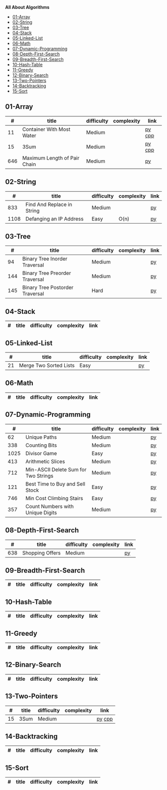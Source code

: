**All About Algorithms**

- [01-Array](#01-array)
- [02-String](#02-string)
- [03-Tree](#03-tree)
- [04-Stack](#04-stack)
- [05-Linked-List](#05-linked-list)
- [06-Math](#06-math)
- [07-Dynamic-Programming](#07-dynamic-programming)
- [08-Depth-First-Search](#08-depth-first-search)
- [09-Breadth-First-Search](#09-breadth-first-search)
- [10-Hash-Table](#10-hash-table)
- [11-Greedy](#11-greedy)
- [12-Binary-Search](#12-binary-search)
- [13-Two-Pointers](#13-two-pointers)
- [14-Backtracking](#14-backtracking)
- [15-Sort](#15-sort)

## 01-Array

| #     | title                                 | difficulty | complexity   | link   |
| --    | --                                    | --         | --           | --     |
| 11    | Container With Most Water             | Medium     |              | [py](https://github.com/ZihengZZH/LeetCode/blob/master/py/ContainerMostWater.py) [cpp](https://github.com/ZihengZZH/LeetCode/blob/master/cpp/ContainerMostWater.cpp) |
| 15    | 3Sum                                  | Medium     |              | [py](https://github.com/ZihengZZH/LeetCode/blob/master/py/3Sum.py) [cpp](https://github.com/ZihengZZH/LeetCode/blob/master/cpp/3Sum.cpp) |
| 646   | Maximum Length of Pair Chain          | Medium     |              | [py]() |

## 02-String

| #     | title                                 | difficulty | complexity   | link   |
| --    | --                                    | --         | --           | --     |
| 833   | Find And Replace in String            | Medium     |              | [py](https://github.com/ZihengZZH/LeetCode/blob/master/py/FindAndReplaceinString.py) | 
| 1108  | Defanging an IP Address               | Easy       | O(n)         | [py](https://github.com/ZihengZZH/LeetCode/blob/master/py/DefangingIPAddress.py) |

## 03-Tree

| #     | title                                 | difficulty | complexity   | link   |
| --    | --                                    | --         | --           | --     |
| 94    | Binary Tree Inorder Traversal         | Medium     |              | [py](https://github.com/ZihengZZH/LeetCode/blob/master/py/BinaryTreeInorderTraversal.py) | 
| 144   | Binary Tree Preorder Traversal        | Medium     |              | [py](https://github.com/ZihengZZH/LeetCode/blob/master/py/BinaryTreePreorderTraversal.py) |
| 145   | Binary Tree Postorder Traversal       | Hard       |              | [py](https://github.com/ZihengZZH/LeetCode/blob/master/py/BinaryTreePostorderTraversal.py) |

## 04-Stack

| #     | title                                 | difficulty | complexity   | link   |
| --    | --                                    | --         | --           | --     |

## 05-Linked-List

| #     | title                                 | difficulty | complexity   | link   |
| --    | --                                    | --         | --           | --     |
| 21    | Merge Two Sorted Lists                | Easy       |              | [py](https://github.com/ZihengZZH/LeetCode/blob/master/py/MergeTwoSortedLists.py) |

## 06-Math

| #     | title                                 | difficulty | complexity   | link   |
| --    | --                                    | --         | --           | --     |

## 07-Dynamic-Programming

| #     | title                                 | difficulty | complexity   | link   |
| --    | --                                    | --         | --           | --     |
| 62    | Unique Paths                          | Medium     |              | [py]() |
| 338   | Counting Bits                         | Medium     |              | [py](https://github.com/ZihengZZH/LeetCode/blob/master/py/CountingBits.py) |
| 1025  | Divisor Game                          | Easy       |              | [py](https://github.com/ZihengZZH/LeetCode/blob/master/py/DivisorGame.py) |
| 413   | Arithmetic Slices                     | Medium     |              | [py]() |
| 712   | Min-ASCII Delete Sum for Two Strings  | Medium     |              | [py]() |
| 121   | Best Time to Buy and Sell Stock       | Easy       |              | [py]() |
| 746   | Min Cost Climbing Stairs              | Easy       |              | [py]() |
| 357   | Count Numbers with Unique Digits      | Medium     |              | [py]() |

## 08-Depth-First-Search

| #     | title                                 | difficulty | complexity   | link   |
| --    | --                                    | --         | --           | --     |
| 638   | Shopping Offers                       | Medium     |              | [py]() |

## 09-Breadth-First-Search

| #     | title                                 | difficulty | complexity   | link   |
| --    | --                                    | --         | --           | --     |

## 10-Hash-Table

| #     | title                                 | difficulty | complexity   | link   |
| --    | --                                    | --         | --           | --     |

## 11-Greedy

| #     | title                                 | difficulty | complexity   | link   |
| --    | --                                    | --         | --           | --     |

## 12-Binary-Search

| #     | title                                 | difficulty | complexity   | link   |
| --    | --                                    | --         | --           | --     |

## 13-Two-Pointers

| #     | title                                 | difficulty | complexity   | link   |
| --    | --                                    | --         | --           | --     |
| 15    | 3Sum                                  | Medium     |              | [py](https://github.com/ZihengZZH/LeetCode/blob/master/py/3Sum.py) [cpp](https://github.com/ZihengZZH/LeetCode/blob/master/cpp/3Sum.cpp) |

## 14-Backtracking

| #     | title                                 | difficulty | complexity   | link   |
| --    | --                                    | --         | --           | --     |

## 15-Sort

| #     | title                                 | difficulty | complexity   | link   |
| --    | --                                    | --         | --           | --     |
